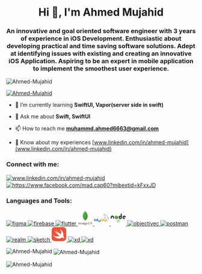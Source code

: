 <h1 align="center">Hi 👋, I'm Ahmed Mujahid</h1>
<h3 align="center">An innovative and goal oriented software engineer with 3 years of experience in iOS Development. Enthusiastic about developing practical and time saving software solutions. Adept at identifying issues with existing and creating an innovative iOS Application. Aspiring to be an expert in mobile application to implement the smoothest user experience.</h3>

<p align="left"> <img src="https://komarev.com/ghpvc/?username=Ahmed-Mujahid&label=Profile%20views&color=0e75b6&style=flat" alt="Ahmed-Mujahid" /> </p>

<p align="left"> <a href="https://github.com/ryo-ma/github-profile-trophy"><img src="https://github-profile-trophy.vercel.app/?username=Ahmed-Mujahid" alt="Ahmed-Mujahid" /></a> </p>

- 🌱 I’m currently learning **SwiftUI, Vapor(server side in swift)**

- 💬 Ask me about **Swift, SwiftUI**

- 📫 How to reach me **muhammd.ahmed6663@gmail.com**

- 📄 Know about my experiences [www.linkedin.com/in/ahmed-mujahid](www.linkedin.com/in/ahmed-mujahid)

<h3 align="left">Connect with me:</h3>
<p align="left">
<a href="https://linkedin.com/in/https://www.linkedin.com/in/ahmed-mujahid" target="blank"><img align="center" src="https://raw.githubusercontent.com/rahuldkjain/github-profile-readme-generator/master/src/images/icons/Social/linked-in-alt.svg" alt="www.linkedin.com/in/ahmed-mujahid" height="30" width="40" /></a>
<a href="https://www.facebook.com/mad.cap60?mibextid=kFxxJD" target="blank"><img align="center" src="https://raw.githubusercontent.com/rahuldkjain/github-profile-readme-generator/master/src/images/icons/Social/facebook.svg" alt="https://www.facebook.com/mad.cap60?mibextid=kFxxJD" height="30" width="40" /></a>
</p>

<h3 align="left">Languages and Tools:</h3>
<p align="left"> <a href="https://www.figma.com/" target="_blank" rel="noreferrer">
    <img src="https://www.vectorlogo.zone/logos/figma/figma-icon.svg" alt="figma" width="40" height="40"/>
    </a>
    <a href="https://firebase.google.com/" target="_blank" rel="noreferrer">
    <img src="https://www.vectorlogo.zone/logos/firebase/firebase-icon.svg" alt="firebase" width="40" height="40"/>
    </a>
    <a href="https://flutter.dev" target="_blank" rel="noreferrer">
    <img src="https://www.vectorlogo.zone/logos/flutterio/flutterio-icon.svg" alt="flutter" width="40" height="40"/>
    </a>
    </a>
    <a href="https://www.mongodb.com/" target="_blank" rel="noreferrer">
    <img src="https://raw.githubusercontent.com/devicons/devicon/master/icons/mongodb/mongodb-original-wordmark.svg" alt="mongodb" width="40" height="40"/>
    </a>
    <a href="https://www.mysql.com/" target="_blank" rel="noreferrer">
    <img src="https://raw.githubusercontent.com/devicons/devicon/master/icons/mysql/mysql-original-wordmark.svg" alt="mysql" width="40" height="40"/>
    </a>
    <a href="https://nodejs.org" target="_blank" rel="noreferrer">
    <img src="https://raw.githubusercontent.com/devicons/devicon/master/icons/nodejs/nodejs-original-wordmark.svg" alt="nodejs" width="40" height="40"/>
    </a>
    <a href="https://developer.apple.com/library/archive/documentation/Cocoa/Conceptual/ProgrammingWithObjectiveC/Introduction/Introduction.html" target="_blank" rel="noreferrer">
    <img src="https://www.vectorlogo.zone/logos/apple_objectivec/apple_objectivec-icon.svg" alt="objectivec" width="40" height="40"/>
    </a>
    <a href="https://postman.com" target="_blank" rel="noreferrer">
    <img src="https://www.vectorlogo.zone/logos/getpostman/getpostman-icon.svg" alt="postman" width="40" height="40"/>
    </a>
    <a href="https://realm.io/" target="_blank" rel="noreferrer">
    <img src="https://raw.githubusercontent.com/bestofjs/bestofjs-webui/8665e8c267a0215f3159df28b33c365198101df5/public/logos/realm.svg" alt="realm" width="40" height="40"/>
    </a>
    <a href="https://www.sketch.com/" target="_blank" rel="noreferrer">
    <img src="https://www.vectorlogo.zone/logos/sketchapp/sketchapp-icon.svg" alt="sketch" width="40" height="40"/>
    </a>
    <a href="https://developer.apple.com/swift/" target="_blank" rel="noreferrer">
    <img src="https://raw.githubusercontent.com/devicons/devicon/master/icons/swift/swift-original.svg" alt="swift" width="40" height="40"/>
    </a>
    <a href="https://www.adobe.com/products/xd.html" target="_blank" rel="noreferrer">
    <img src="https://cdn.worldvectorlogo.com/logos/adobe-xd.svg" alt="xd" width="40" height="40"/>
    </a> 
    </a>
    <a href=" https://www.vectorlogo.zone/logos/atlassian_jira/atlassian_jira-icon.svg" target="_blank" rel="noreferrer">
    <img src=" https://www.vectorlogo.zone/logos/atlassian_jira/atlassian_jira-icon.svg" alt="xd" width="40" height="40"/>
    </a>
    </p>

<p><img align="left" src="https://github-readme-stats.vercel.app/api/top-langs?username=Ahmed-Mujahid&show_icons=true&locale=en&layout=compact" alt="Ahmed-Mujahid" /></p>

<p>&nbsp;<img align="center" src="https://github-readme-stats.vercel.app/api?username=Ahmed-Mujahid&show_icons=true&locale=en" alt="Ahmed-Mujahid" /></p>

<p><img align="center" src="https://github-readme-streak-stats.herokuapp.com/?user=Ahmed-Mujahid&" alt="Ahmed-Mujahid" /></p>

